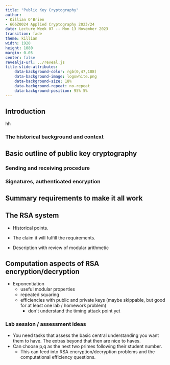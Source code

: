 ```yaml
---
title: "Public Key Cryptography"
author:
- Killian O'Brien
- 6G6Z0024 Applied Cryptography 2023/24
date: Lecture Week 07 -- Mon 13 November 2023
transition: fade
theme: killian
width: 1920
height: 1080
margin: 0.05
center: false
revealjs-url: ../reveal.js
title-slide-attributes:
    data-background-color: rgb(0,47,108)	
    data-background-image: logowhite.png
    data-background-size: 18%
    data-background-repeat: no-repeat
    data-background-position: 95% 5%	
---
```


## Introduction
hh

### The historical background and context

## Basic outline of public key cryptography

### Sending and receiving procedure

### Signatures, authenticated encryption

## Summary requirements to make it all work

## The RSA system

* Historical points.
* The claim it will fulfill the requirements. 

* Description with review of modular arithmetic

## Computation aspects of RSA encryption/decryption

* Exponentiation
    - useful modular properties
    - repeated squaring
    - efficiencies with public and private keys (maybe skippable, but good for at least one lab / homework problem)
        - don't understand the timing attack point yet

### Lab session / assessment ideas

* You need tasks that assess the basic central understanding you want them to have. The extras beyond that then are nice to haves. 
* Can choose p,q as the next two primes following their student number. 
    - This can feed into RSA encryption/decryption problems and the computational efficiency questions. 